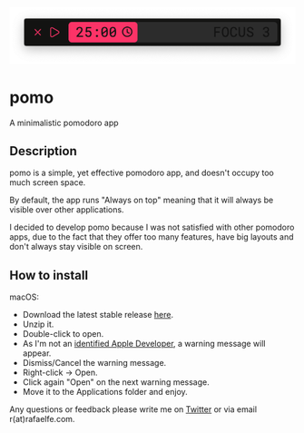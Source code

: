 ![pomo screenshot](https://raw.githubusercontent.com/rafaelfe/pomo/master/pomo%20screenshot.png)


# pomo
A minimalistic pomodoro app

## Description
pomo is a simple, yet effective pomodoro app, and doesn't occupy too much screen space.

By default, the app runs "Always on top" meaning that it will always be visible over other applications.

I decided to develop pomo because I was not satisfied with other pomodoro apps, due to the fact that they offer too many features, have big layouts and don't always stay visible on screen.

## How to install
macOS: 
* Download the latest stable release [here](https://github.com/rafaelfe/pomo/releases/download/1.0/pomo.macOS.v1.0.zip).
* Unzip it. 
* Double-click to open.
* As I'm not an [identified Apple Developer](https://support.apple.com/en-gb/guide/mac-help/mh40616/mac), a warning message will appear.
* Dismiss/Cancel the warning message.
* Right-click → Open.
* Click again "Open" on the next warning message.
* Move it to the Applications folder and enjoy.

Any questions or feedback please write me on [Twitter](https://twitter.com/rafaelfe) or via email r(at)rafaelfe.com.
